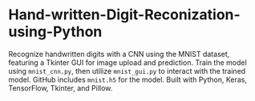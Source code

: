 # Hand-written-Digit-Reconization-using-Python
Recognize handwritten digits with a CNN using the MNIST dataset, featuring a Tkinter GUI for image upload and prediction. Train the model using `mnist_cnn.py`, then utilize `mnist_gui.py` to interact with the trained model. GitHub includes `mnist.h5` for the model. Built with Python, Keras, TensorFlow, Tkinter, and Pillow.
